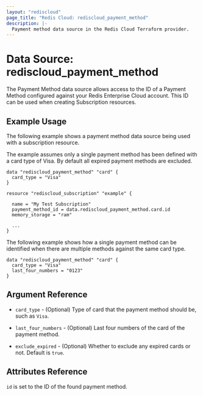 ```yaml
---
layout: "rediscloud"
page_title: "Redis Cloud: rediscloud_payment_method"
description: |-
  Payment method data source in the Redis Cloud Terraform provider.
---
```


# Data Source: rediscloud_payment_method

The Payment Method data source allows access to the ID of a Payment Method configured against your Redis Enterprise Cloud account. This ID can be used when creating Subscription resources.

## Example Usage

The following example shows a payment method data source being used with a subscription resource.  

The example assumes only a single payment method has been defined with a card type of Visa.  By default all expired payment methods are excluded.

```hcl
data "rediscloud_payment_method" "card" {
  card_type = "Visa"
}

resource "rediscloud_subscription" "example" {

  name = "My Test Subscription"
  payment_method_id = data.rediscloud_payment_method.card.id
  memory_storage = "ram"

  ...
}
```

The following example shows how a single payment method can be identified when there are multiple methods against the same card type.

```hcl
data "rediscloud_payment_method" "card" {
  card_type = "Visa"
  last_four_numbers = "0123"
}
```

## Argument Reference

* `card_type` - (Optional) Type of card that the payment method should be, such as `Visa`.

* `last_four_numbers` - (Optional) Last four numbers of the card of the payment method.

* `exclude_expired` - (Optional) Whether to exclude any expired cards or not. Default is `true`.

## Attributes Reference

`id` is set to the ID of the found payment method.
